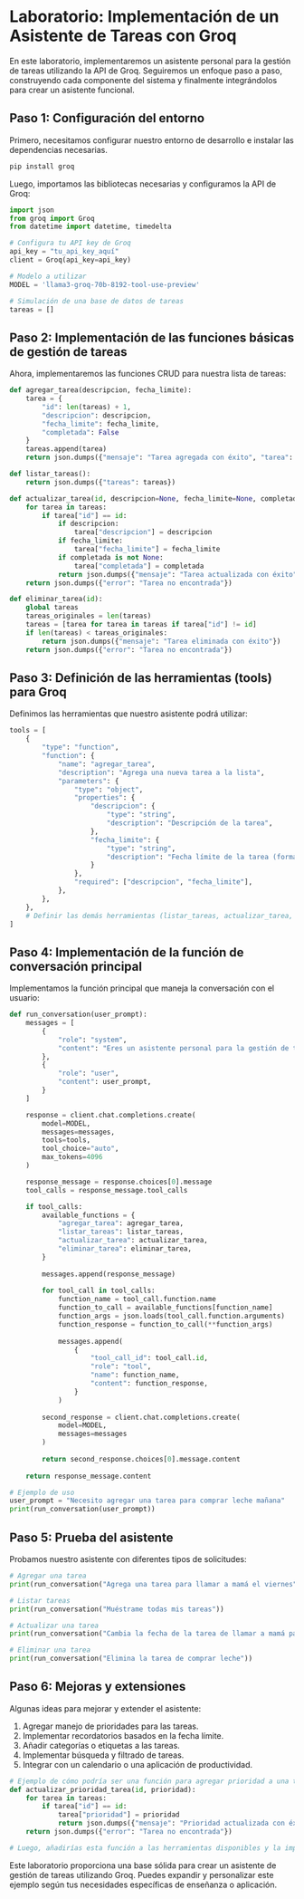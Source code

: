 # Laboratorio: Implementación de un Asistente de Tareas con Groq

En este laboratorio, implementaremos un asistente personal para la gestión de tareas utilizando la API de Groq. Seguiremos un enfoque paso a paso, construyendo cada componente del sistema y finalmente integrándolos para crear un asistente funcional.

## Paso 1: Configuración del entorno

Primero, necesitamos configurar nuestro entorno de desarrollo e instalar las dependencias necesarias.

```bash
pip install groq
```

Luego, importamos las bibliotecas necesarias y configuramos la API de Groq:

```python
import json
from groq import Groq
from datetime import datetime, timedelta

# Configura tu API key de Groq
api_key = "tu_api_key_aquí"
client = Groq(api_key=api_key)

# Modelo a utilizar
MODEL = 'llama3-groq-70b-8192-tool-use-preview'

# Simulación de una base de datos de tareas
tareas = []
```

## Paso 2: Implementación de las funciones básicas de gestión de tareas

Ahora, implementaremos las funciones CRUD para nuestra lista de tareas:

```python
def agregar_tarea(descripcion, fecha_limite):
    tarea = {
        "id": len(tareas) + 1,
        "descripcion": descripcion,
        "fecha_limite": fecha_limite,
        "completada": False
    }
    tareas.append(tarea)
    return json.dumps({"mensaje": "Tarea agregada con éxito", "tarea": tarea})

def listar_tareas():
    return json.dumps({"tareas": tareas})

def actualizar_tarea(id, descripcion=None, fecha_limite=None, completada=None):
    for tarea in tareas:
        if tarea["id"] == id:
            if descripcion:
                tarea["descripcion"] = descripcion
            if fecha_limite:
                tarea["fecha_limite"] = fecha_limite
            if completada is not None:
                tarea["completada"] = completada
            return json.dumps({"mensaje": "Tarea actualizada con éxito", "tarea": tarea})
    return json.dumps({"error": "Tarea no encontrada"})

def eliminar_tarea(id):
    global tareas
    tareas_originales = len(tareas)
    tareas = [tarea for tarea in tareas if tarea["id"] != id]
    if len(tareas) < tareas_originales:
        return json.dumps({"mensaje": "Tarea eliminada con éxito"})
    return json.dumps({"error": "Tarea no encontrada"})
```

## Paso 3: Definición de las herramientas (tools) para Groq

Definimos las herramientas que nuestro asistente podrá utilizar:

```python
tools = [
    {
        "type": "function",
        "function": {
            "name": "agregar_tarea",
            "description": "Agrega una nueva tarea a la lista",
            "parameters": {
                "type": "object",
                "properties": {
                    "descripcion": {
                        "type": "string",
                        "description": "Descripción de la tarea",
                    },
                    "fecha_limite": {
                        "type": "string",
                        "description": "Fecha límite de la tarea (formato: YYYY-MM-DD)",
                    }
                },
                "required": ["descripcion", "fecha_limite"],
            },
        },
    },
    # Definir las demás herramientas (listar_tareas, actualizar_tarea, eliminar_tarea) de manera similar
]
```

## Paso 4: Implementación de la función de conversación principal

Implementamos la función principal que maneja la conversación con el usuario:

```python
def run_conversation(user_prompt):
    messages = [
        {
            "role": "system",
            "content": "Eres un asistente personal para la gestión de tareas. Utiliza las funciones proporcionadas para ayudar al usuario a gestionar sus tareas."
        },
        {
            "role": "user",
            "content": user_prompt,
        }
    ]

    response = client.chat.completions.create(
        model=MODEL,
        messages=messages,
        tools=tools,
        tool_choice="auto",
        max_tokens=4096
    )

    response_message = response.choices[0].message
    tool_calls = response_message.tool_calls

    if tool_calls:
        available_functions = {
            "agregar_tarea": agregar_tarea,
            "listar_tareas": listar_tareas,
            "actualizar_tarea": actualizar_tarea,
            "eliminar_tarea": eliminar_tarea,
        }
        
        messages.append(response_message)
        
        for tool_call in tool_calls:
            function_name = tool_call.function.name
            function_to_call = available_functions[function_name]
            function_args = json.loads(tool_call.function.arguments)
            function_response = function_to_call(**function_args)
            
            messages.append(
                {
                    "tool_call_id": tool_call.id,
                    "role": "tool",
                    "name": function_name,
                    "content": function_response,
                }
            )
        
        second_response = client.chat.completions.create(
            model=MODEL,
            messages=messages
        )
        
        return second_response.choices[0].message.content
    
    return response_message.content

# Ejemplo de uso
user_prompt = "Necesito agregar una tarea para comprar leche mañana"
print(run_conversation(user_prompt))
```

## Paso 5: Prueba del asistente

Probamos nuestro asistente con diferentes tipos de solicitudes:

```python
# Agregar una tarea
print(run_conversation("Agrega una tarea para llamar a mamá el viernes"))

# Listar tareas
print(run_conversation("Muéstrame todas mis tareas"))

# Actualizar una tarea
print(run_conversation("Cambia la fecha de la tarea de llamar a mamá para el sábado"))

# Eliminar una tarea
print(run_conversation("Elimina la tarea de comprar leche"))
```

## Paso 6: Mejoras y extensiones

Algunas ideas para mejorar y extender el asistente:

1. Agregar manejo de prioridades para las tareas.
2. Implementar recordatorios basados en la fecha límite.
3. Añadir categorías o etiquetas a las tareas.
4. Implementar búsqueda y filtrado de tareas.
5. Integrar con un calendario o una aplicación de productividad.

```python
# Ejemplo de cómo podría ser una función para agregar prioridad a una tarea
def actualizar_prioridad_tarea(id, prioridad):
    for tarea in tareas:
        if tarea["id"] == id:
            tarea["prioridad"] = prioridad
            return json.dumps({"mensaje": "Prioridad actualizada con éxito", "tarea": tarea})
    return json.dumps({"error": "Tarea no encontrada"})

# Luego, añadirías esta función a las herramientas disponibles y la implementarías en run_conversation
```

Este laboratorio proporciona una base sólida para crear un asistente de gestión de tareas utilizando Groq. Puedes expandir y personalizar este ejemplo según tus necesidades específicas de enseñanza o aplicación.
